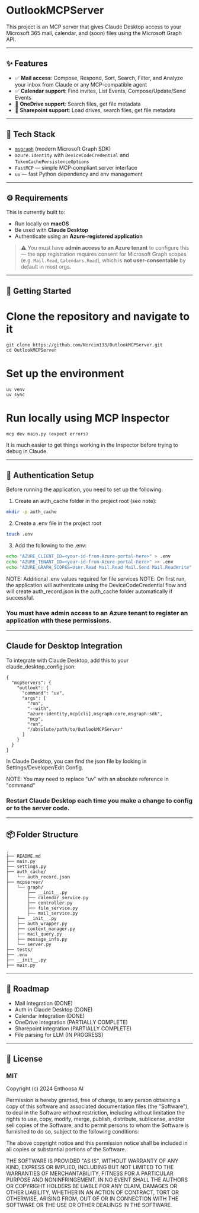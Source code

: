 # OutlookMCPServer

This project is an MCP server that gives Claude Desktop access to your Microsoft 365 mail, calendar, and (soon) files using the Microsoft Graph API.

---

## ✨ Features

- ✅ **Mail access**: Compose, Respond, Sort, Search, Filter, and Analyze your inbox from Claude or any MCP-compatible agent
- ✅ **Calendar support**: Find invites, List Events, Compose/Update/Send Events
- 🚧 **OneDrive support**: Search files, get file metadata
- 🚧 **Sharepoint support**: Load drives, search files, get file metadata

---

## 🧱 Tech Stack

- [`msgraph`](https://github.com/microsoftgraph/msgraph-sdk-python) (modern Microsoft Graph SDK)
- `azure.identity` with `DeviceCodeCredential` and `TokenCachePersistenceOptions`
- `FastMCP` — simple MCP-compliant server interface
- `uv` — fast Python dependency and env management

---

## ⚙️ Requirements

This is currently built to:

- Run locally on **macOS**
- Be used with **Claude Desktop**
- Authenticate using an **Azure-registered application**

> ⚠️ You must have **admin access to an Azure tenant** to configure this — the app registration requires consent for Microsoft Graph scopes (e.g. `Mail.Read`, `Calendars.Read`), which is **not user-consentable** by default in most orgs.

---

## 🚀 Getting Started

# Clone the repository and navigate to it
```
git clone https://github.com/Norcim133/OutlookMCPServer.git
cd OutlookMCPServer
```

# Set up the environment
```
uv venv
uv sync
```

# Run locally using MCP Inspector
```
mcp dev main.py (expect errors)
```
It is much easier to get things working in the Inspector before trying to debug in Claude.

---

## 🔐 Authentication Setup
Before running the application, you need to set up the following:

1. Create an auth_cache folder in the project root (see note):
```BASH
mkdir -p auth_cache
```

2. Create a .env file in the project root
```bash
touch .env
```
3. Add the following to the .env:
```BASH
echo "AZURE_CLIENT_ID=<your-id-from-Azure-portal-here>" > .env
echo "AZURE_TENANT_ID=<your-id-from-Azure-portal-here>" >> .env
echo "AZURE_GRAPH_SCOPES=User.Read Mail.Read Mail.Send Mail.ReadWrite" >> .env
```
NOTE: Additional .env values required for file services
NOTE: On first run, the application will authenticate using the DeviceCodeCredential flow and will create auth_record.json in the auth_cache folder automatically if successful.

### You must have admin access to an Azure tenant to register an application with these permissions.

---
## Claude for Desktop Integration

To integrate with Claude Desktop, add this to your claude_desktop_config.json:
```
{
  "mcpServers": {
    "outlook": {
      "command": "uv",
      "args": [
        "run",
        "--with",
        "azure-identity,mcp[cli],msgraph-core,msgraph-sdk",
        "mcp",
        "run",
        "/absolute/path/to/OutlookMCPServer"
      ]
    }
  }
}
```
In Claude Desktop, you can find the json file by looking in Settings/Developer/Edit Config.

NOTE: You may need to replace "uv" with an absolute reference in "command"

### Restart Claude Desktop each time you make a change to config or to the server code.


---

## 📦 Folder Structure
```
.
├── README.md
├── main.py
├── settings.py
├── auth_cache/
│   └── auth_record.json
├── mcpserver/
│   └── graph/
│       ├── __init__.py
│       ├── calendar_service.py
│       ├── controller.py
│       ├── file_service.py
│       ├── mail_service.py
│   ├── __init__.py
│   ├── auth_wrapper.py
│   ├── context_manager.py
│   ├── mail_query.py
│   ├── message_info.py
│   └── server.py
├── tests/
├── .env
├── __init__.py
├── main.py
```

---

## 📌 Roadmap
- Mail integration (DONE)
- Auth in Claude Desktop (DONE)
- Calendar integration (DONE)
- OneDrive integration (PARTIALLY COMPLETE)
- Sharepoint integration (PARTIALLY COMPLETE)
- File parsing for LLM (IN PROGRESS)
---

## 📄 License
### MIT

Copyright (c) 2024 Enthoosa AI

Permission is hereby granted, free of charge, to any person obtaining a copy
of this software and associated documentation files (the "Software"), to deal
in the Software without restriction, including without limitation the rights
to use, copy, modify, merge, publish, distribute, sublicense, and/or sell
copies of the Software, and to permit persons to whom the Software is
furnished to do so, subject to the following conditions:

The above copyright notice and this permission notice shall be included in all
copies or substantial portions of the Software.

THE SOFTWARE IS PROVIDED "AS IS", WITHOUT WARRANTY OF ANY KIND, EXPRESS OR
IMPLIED, INCLUDING BUT NOT LIMITED TO THE WARRANTIES OF MERCHANTABILITY,
FITNESS FOR A PARTICULAR PURPOSE AND NONINFRINGEMENT. IN NO EVENT SHALL THE
AUTHORS OR COPYRIGHT HOLDERS BE LIABLE FOR ANY CLAIM, DAMAGES OR OTHER
LIABILITY, WHETHER IN AN ACTION OF CONTRACT, TORT OR OTHERWISE, ARISING FROM,
OUT OF OR IN CONNECTION WITH THE SOFTWARE OR THE USE OR OTHER DEALINGS IN THE
SOFTWARE.